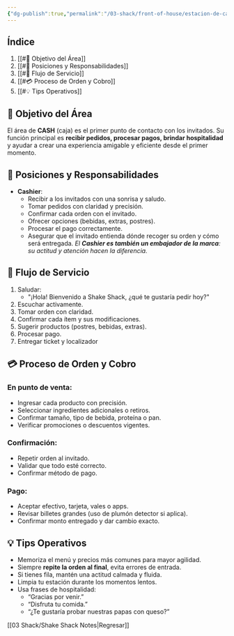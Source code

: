 ```yaml
---
{"dg-publish":true,"permalink":"/03-shack/front-of-house/estacion-de-cash/"}
---
```


## Índice
1. [[#🎯 Objetivo del Área]]
2. [[#👥 Posiciones y Responsabilidades]]
3. [[#🔁 Flujo de Servicio]]
4. [[#💳 Proceso de Orden y Cobro]]
5. [[#💡 Tips Operativos]]
## 🎯 Objetivo del Área
El área de **CASH** (caja) es el primer punto de contacto con los invitados. Su función principal es **recibir pedidos, procesar pagos, brindar hospitalidad** y ayudar a crear una experiencia amigable y eficiente desde el primer momento.
## 👥 Posiciones y Responsabilidades
- **Cashier**:
    - Recibir a los invitados con una sonrisa y saludo.
    - Tomar pedidos con claridad y precisión.
    - Confirmar cada orden con el invitado.
    - Ofrecer opciones (bebidas, extras, postres).
    - Procesar el pago correctamente.
    - Asegurar que el invitado entienda dónde recoger su orden y cómo será entregada.
 *El **Cashier es también un embajador de la marca**: su actitud y atención hacen la diferencia.*
## 🔁 Flujo de Servicio
1. Saludar:
    - "¡Hola! Bienvenido a Shake Shack, ¿qué te gustaría pedir hoy?"
2. Escuchar activamente.
3. Tomar orden con claridad.
4. Confirmar cada ítem y sus modificaciones.
5. Sugerir productos (postres, bebidas, extras).
6. Procesar pago.
7. Entregar ticket y localizador
## 💳 Proceso de Orden y Cobro
### En punto de venta:
- Ingresar cada producto con precisión.
- Seleccionar ingredientes adicionales o retiros.
- Confirmar tamaño, tipo de bebida, proteína o pan.
- Verificar promociones o descuentos vigentes.
### Confirmación:
- Repetir orden al invitado.
- Validar que todo esté correcto.
- Confirmar método de pago.
### Pago:
- Aceptar efectivo, tarjeta, vales o apps.
- Revisar billetes grandes (uso de plumón detector si aplica).
- Confirmar monto entregado y dar cambio exacto.
## 💡 Tips Operativos
- Memoriza el menú y precios más comunes para mayor agilidad.
- Siempre **repite la orden al final**, evita errores de entrada.
- Si tienes fila, mantén una actitud calmada y fluida.
- Limpia tu estación durante los momentos lentos.
- Usa frases de hospitalidad:
    - “Gracias por venir.”
    - “Disfruta tu comida.”
    - “¿Te gustaría probar nuestras papas con queso?”

[[03 Shack/Shake Shack Notes\|Regresar]] 